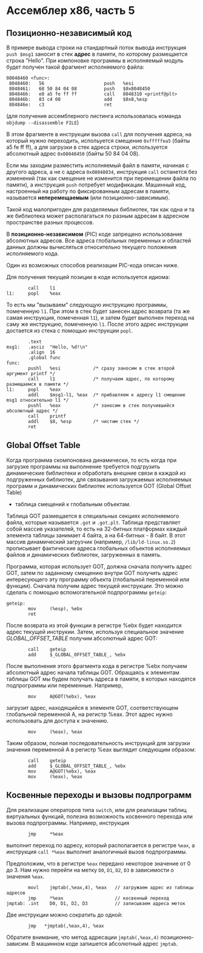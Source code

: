 # Ассемблер x86, часть 5

## Позиционно-независимый код

В примере вывода строки на стандартный поток вывода инструкция `push $msg1` заносит в стек **адрес** в памяти,
по которому размещается строка "Hello". При компоновке программы в исполняемый модуль будет получен такой фрагмент исполняемого файла:
```
08048460 <func>:
 8048460:	56                   	push   %esi
 8048461:	68 50 84 04 08       	push   $0x8048450
 8048466:	e8 a5 fe ff ff       	call   8048310 <printf@plt>
 804846b:	83 c4 08             	add    $0x8,%esp
 804846e:	c3                   	ret    
```

(для получения ассемблерного листинга использовалась команда `objdump --disassemble FILE`)

В этом фрагменте в инструкции вызова `call` для получения адреса, на который нужно переходить, испольуется смещение
`0xfffffea5` (байты a5 fe ff ff), а для загрузки в стек адреса строки, используется абсолютный адрес `0x08048450`
(байты 50 84 04 08).

Если мы заходим разместить исполняемый файл в памяти, начиная с другого адреса, а не с адреса `0x08048034`, инструкция `call`
останется без изменений (так как смещение не изменится при перемещении файла по памяти), а инструкция `push` потребует модификации.
Машинный код, настроенный на работу по фиксированным адресам в памяти, называется **неперемещаемым** (или позиционно-зависимым).

Такой код малопригоден для разделяемых библиотек, так как одна и та же библиотека может располагаться по разным адресам
в адресном пространстве разных процессов.

В **позиционно-независимом** (PIC) коде запрещено использование абсолютных адресов. Все адреса глобальных переменных и областей данных
должны вычисляться относительно текущего положения исполняемого кода.

Один из возможных способов реализации PIC-кода описан ниже.

Для получения текущей позиции в коде используется идиома:
```gas
        call    l1
l1:     popl    %eax
```

То есть мы "вызываем" следующую инструкцию программы, помеченную `l1`.
При этом в стек будет занесен адрес возврата (та же самая инструкция, помеченная `l1`), и затем будет
выполнен переход на саму же инструкцию, помеченную `l1`. После этого адрес инструкции достается из стека
с помощью инструкции `popl`.

```gas
        .text
msg1:   .asciz  "Hello, %d!\n"
        .align  16
        .global func
func:
        pushl   %esi            /* сразу заносим в стек второй аргумент printf */
        call    l1              /* получаем адрес, по которому размещаемся в памяти */
l1:     popl    %eax
        addl    $msg1-l1, %eax  /* прибавляем к адресу l1 смещение msg1 относительно l1 */
        pushl   %eax            /* заносим в стек получившийся абсолютный адрес */
        call    printf
        addl    $8, %esp        /* чистим стек */
        ret
```

## Global Offset Table

Когда программа скомпонована динамически, то есть когда при загрузке программы на выполнение
требуется подгрузить динамические библиотеки и обработать внешние связи в каждой из подгруженных библиотек,
для связывания загружаемых исполняемых программ и динамических библиотек используется GOT (Global Offset Table)
- таблица смещений к глобальным объектам.

Таблица GOT размещается в специальных секциях исполняемого файла, которые называется `.got` и `.got.plt`.
Таблица представляет собой массив указателей, то есть на 32-битных платформах каждый элемента таблицы занимает
4 байта, а на 64-битных - 8 байт. В этот массив динамический загрузчик (например, `/lib/ld-linux.so.2`)
прописывает фактические адреса глобальных объектов исполняемых файлов и динамических библиотек,
загруженных в память.

Программа, которая использует GOT, должна сначала получить адрес GOT, затем по заданному смещению внутри GOT
получить адрес интересующего эту программу объекта (глобальной переменной или функции).
Сначала получим адрес текущей инструкции. Это можно сделать с помощью вспомогательной подпрограммы `geteip`:

```
geteip:
        mov     (%esp), %ebx
        ret
```

После возврата из этой функции в регистре %ebx будет находится адрес текущей инструкии. Затем, используя
специальное значение _GLOBAL_OFFSET_TABLE_ получим абсолютный адрес GOT:

```
        call    geteip
        add     $_GLOBAL_OFFSET_TABLE_, %ebx
```

После выполнения этого фрагмента кода в регистре %ebx получаем абсолютный адрес начала таблицы GOT.
Обращаясь к элементам таблицы GOT мы будем получать адреса в памяти, в которых находятся подпрограммы
или переменные. Например,

```
        mov     A@GOT(%ebx), %eax
```

загрузит адрес, находящийся в элементе GOT, соответствующем глобальной переменной A, на регистр %eax.
Этот адрес нужно использовать для доступа к значению.

```
        mov     (%eax), %eax
```

Таким образом, полная последовательность инструкций для загрузки значения переменной A в регистр %eax
выглядит следующим образом:

```
        call    geteip
        add     $_GLOBAL_OFFSET_TABLE_, %ebx
        mov     A@GOT(%ebx), %eax
        mov     (%eax), %eax
```

## Косвенные переходы и вызовы подпрограмм

Для реализации операторов типа `switch`, или для реализации таблиц виртуальных функций, полезна возможность косвенного перехода или вызова подпрограммы.
Например, инструкция
```gas
        jmp     *%eax
```
выполнит переход по адресу, который располагается в регистре `%eax`, а инструкция `call *%eax` выполнит аналогичный вызов подпрограммы.

Предположим, что в регистре `%eax` передано некоторое значение от 0 до 3. Нам нужно перейти на метку `D0`, `D1`, `D2`, `D3` в зависимости о значения `%eax`.
```gas
        movl    jmptab(,%eax,4), %eax   // загружаем адрес из таблицы адресов
        jmp     *%eax                   // косвенный переход
jmptab: .int    D0, D1, D2, D3          // записываем адреса меток
```

Две инструкции можно сократить до одной:
```
        jmp   *jmptab(,%eax,4), %eax
```

Обратите внимание, что метод адресации `jmptab(,%eax,4)` позиционно-зависим. В машинном коде запишется абсолютный адрес `jmptab`.
